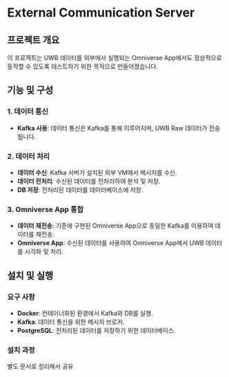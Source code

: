# External Communication Server

## 프로젝트 개요

이 프로젝트는 UWB 데이터를 외부에서 실행되는 Omniverse App에서도 정상적으로 동작할 수 있도록 테스트하기 위한 목적으로 만들어졌습니다.

## 기능 및 구성

### 1. **데이터 통신**

- **Kafka 사용**: 데이터 통신은 Kafka를 통해 이루어지며, UWB Raw 데이터가 전송됩니다.

### 2. **데이터 처리**

- **데이터 수신**: Kafka 서버가 설치된 외부 VM에서 메시지를 수신.
- **데이터 전처리**: 수신된 데이터를 전처리하여 분석 및 저장.
- **DB 저장**: 전처리된 데이터를 데이터베이스에 저장.

### 3. **Omniverse App 통합**

- **데이터 재전송**: 기존에 구현된 Omniverse App으로 동일한 Kafka를 이용하여 데이터를 재전송.
- **Omniverse App**: 수신된 데이터를 사용하여 Omniverse App에서 UWB 데이터를 시각화 및 처리.

## 설치 및 실행

### 요구 사항

- **Docker**: 컨테이너화된 환경에서 Kafka와 DB를 실행.
- **Kafka**: 데이터 통신을 위한 메시지 브로커.
- **PostgreSQL**: 전처리된 데이터를 저장하기 위한 데이터베이스.

### 설치 과정

별도 문서로 정리해서 공유